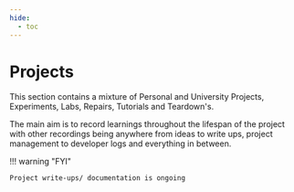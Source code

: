 ```yaml
---
hide:
  - toc
---
```

# Projects

This section contains a mixture of Personal and University Projects, Experiments, Labs, Repairs, Tutorials and Teardown's.

The main aim is to record learnings  throughout the lifespan of the project with other recordings being anywhere from ideas to write ups, project management to developer logs and everything in between.

!!! warning  "FYI"

    Project write-ups/ documentation is ongoing